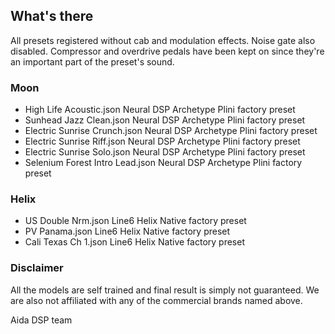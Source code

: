 ## What's there

All presets registered without cab and modulation effects. Noise gate
also disabled. Compressor and overdrive pedals have been kept on
since they're an important part of the preset's sound.

### Moon

- High Life Acoustic.json Neural DSP Archetype Plini factory preset
- Sunhead Jazz Clean.json Neural DSP Archetype Plini factory preset
- Electric Sunrise Crunch.json Neural DSP Archetype Plini factory preset
- Electric Sunrise Riff.json Neural DSP Archetype Plini factory preset
- Electric Sunrise Solo.json Neural DSP Archetype Plini factory preset
- Selenium Forest Intro Lead.json Neural DSP Archetype Plini factory preset

### Helix

- US Double Nrm.json Line6 Helix Native factory preset
- PV Panama.json Line6 Helix Native factory preset
- Cali Texas Ch 1.json Line6 Helix Native factory preset

### Disclaimer

All the models are self trained and final result is simply not guaranteed.
We are also not affiliated with any of the commercial brands named above.

Aida DSP team


